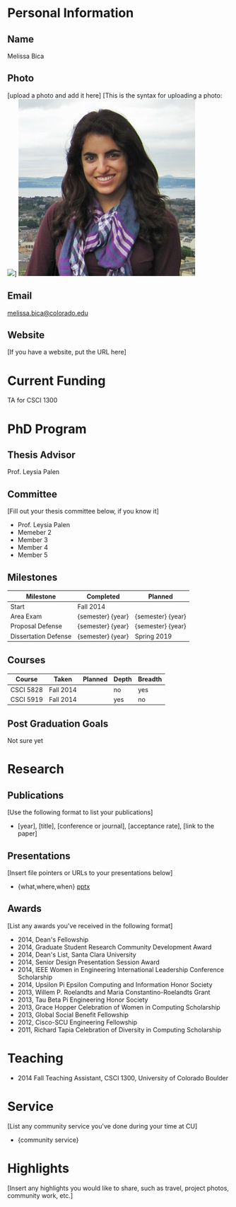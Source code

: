 # Personal Information

## Name
Melissa Bica


## Photo
[upload a photo and add it here]
[This is the syntax for uploading a photo: ![](images/profile.png)]
![](images/melissa.JPG)

## Email
melissa.bica@colorado.edu

## Website
[If you have a website, put the URL here]

# Current Funding
TA for CSCI 1300

# PhD Program

## Thesis Advisor
Prof. Leysia Palen

## Committee 
[Fill out your thesis committee below, if you know it]

* Prof. Leysia Palen
* Memeber 2
* Member 3
* Member 4 
* Member 5

## Milestones

| Milestone            | Completed         | Planned           |         
| -------------------- | ----------------- | ----------------- |
| Start                | Fall 2014         |                   |
| Area Exam            | {semester} {year} | {semester} {year} |
| Proposal Defense     | {semester} {year} | {semester} {year} |
| Dissertation Defense | {semester} {year} | Spring 2019       |

## Courses

| Course           | Taken             | Planned            | Depth    | Breadth | 
| ---------------- | ----------------- | ------------------ | -------- | ------- |
| CSCI 5828        | Fall 2014         |                    | no       | yes     |
| CSCI 5919        | Fall 2014         |                    | yes      | no      |


## Post Graduation Goals

Not sure yet

# Research

## Publications
[Use the following format to list your publications]

* [year], [title], [conference or journal], [acceptance rate], [link to the paper]

## Presentations
[Insert file pointers or URLs to your presentations below]
* {what,where,when} [pptx](files/presentation-file.pptx)
      
## Awards
[List any awards you've received in the following format]

* 2014, Dean's Fellowship
* 2014, Graduate Student Research Community Development Award
* 2014, Dean's List, Santa Clara University
* 2014, Senior Design Presentation Session Award
* 2014, IEEE Women in Engineering International Leadership Conference Scholarship
* 2014, Upsilon Pi Epsilon Computing and Information Honor Society
* 2013, Willem P. Roelandts and Maria Constantino-Roelandts Grant
* 2013, Tau Beta Pi Engineering Honor Society
* 2013, Grace Hopper Celebration of Women in Computing Scholarship
* 2013, Global Social Benefit Fellowship
* 2012, Cisco-SCU Engineering Fellowship
* 2011, Richard Tapia Celebration of Diversity in Computing Scholarship

# Teaching

* 2014 Fall Teaching Assistant, CSCI 1300, University of Colorado Boulder

# Service
[List any community service you've done during your time at CU]

* {community service}

# Highlights
[Insert any highlights you would like to share, such as travel, project photos, community work, etc.]

